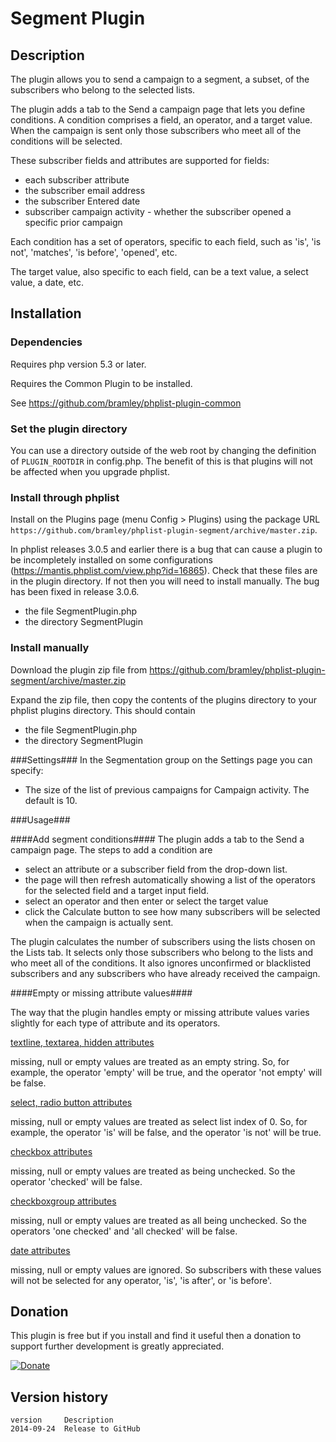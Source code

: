 # Segment Plugin #

## Description ##

The plugin allows you to send a campaign to a segment, a subset, of the subscribers who belong to the selected lists.

The plugin adds a tab to the Send a campaign page that lets you define conditions. A condition comprises a field, an operator, and a target value.
When the campaign is sent only those subscribers who meet all of the conditions will be selected. 

These subscriber fields and attributes are supported for fields:

* each subscriber attribute
* the subscriber email address
* the subscriber Entered date
* subscriber campaign activity - whether the subscriber opened a specific prior campaign

Each condition has a set of operators, specific to each field, such as 'is', 'is not', 'matches', 'is before', 'opened', etc.

The target value, also specific to each field, can be a text value, a select value, a date, etc.

## Installation ##

### Dependencies ###

Requires php version 5.3 or later.

Requires the Common Plugin to be installed. 

See <https://github.com/bramley/phplist-plugin-common>

### Set the plugin directory ###
You can use a directory outside of the web root by changing the definition of `PLUGIN_ROOTDIR` in config.php.
The benefit of this is that plugins will not be affected when you upgrade phplist.

### Install through phplist ###
Install on the Plugins page (menu Config > Plugins) using the package URL `https://github.com/bramley/phplist-plugin-segment/archive/master.zip`.

In phplist releases 3.0.5 and earlier there is a bug that can cause a plugin to be incompletely installed on some configurations (<https://mantis.phplist.com/view.php?id=16865>). 
Check that these files are in the plugin directory. If not then you will need to install manually. The bug has been fixed in release 3.0.6.

* the file SegmentPlugin.php
* the directory SegmentPlugin

### Install manually ###
Download the plugin zip file from <https://github.com/bramley/phplist-plugin-segment/archive/master.zip>

Expand the zip file, then copy the contents of the plugins directory to your phplist plugins directory.
This should contain

* the file SegmentPlugin.php
* the directory SegmentPlugin

###Settings###
In the Segmentation group on the Settings page you can specify:

* The size of the list of previous campaigns for Campaign activity. The default is 10.

###Usage###

####Add segment conditions####
The plugin adds a tab to the Send a campaign page.
The steps to add a condition are

* select an attribute or a subscriber field from the drop-down list.
* the page will then refresh automatically showing a list of the operators for the selected field and a target input field.
* select an operator and then enter or select the target value
* click the Calculate button to see how many subscribers will be selected when the campaign is actually sent.

The plugin calculates the number of subscribers using the lists chosen on the Lists tab.
It selects only those subscribers who belong to the lists and who meet all of the conditions.
It also ignores unconfirmed or blacklisted subscribers and any subscribers who have already received the campaign.
 
####Empty or missing attribute values####

The way that the plugin handles empty or missing attribute values varies slightly for each type of attribute and its operators.

<u>textline, textarea, hidden attributes</u>

missing, null or empty values are treated as an empty string. So, for example, the operator 'empty' will be true, and the operator 'not empty' will be false.

<u>select, radio button attributes</u>

missing, null or empty values are treated as select list index of 0. So, for example, the operator 'is' will be false, and the operator 'is not' will be true.

<u>checkbox attributes</u>

missing, null or empty values are treated as being unchecked. So the operator 'checked' will be false.

<u>checkboxgroup attributes</u>

missing, null or empty values are treated as all being unchecked. So the operators 'one checked' and 'all checked' will be false.

<u>date attributes</u>

missing, null or empty values are ignored. So subscribers with these values will not be selected for any operator, 'is', 'is after', or 'is before'.

## Donation ##
This plugin is free but if you install and find it useful then a donation to support further development is greatly appreciated.

[![Donate](https://www.paypalobjects.com/en_US/i/btn/btn_donate_LG.gif)](https://www.paypal.com/cgi-bin/webscr?cmd=_s-xclick&hosted_button_id=W5GLX53WDM7T4)

## Version history ##

    version     Description
    2014-09-24  Release to GitHub
